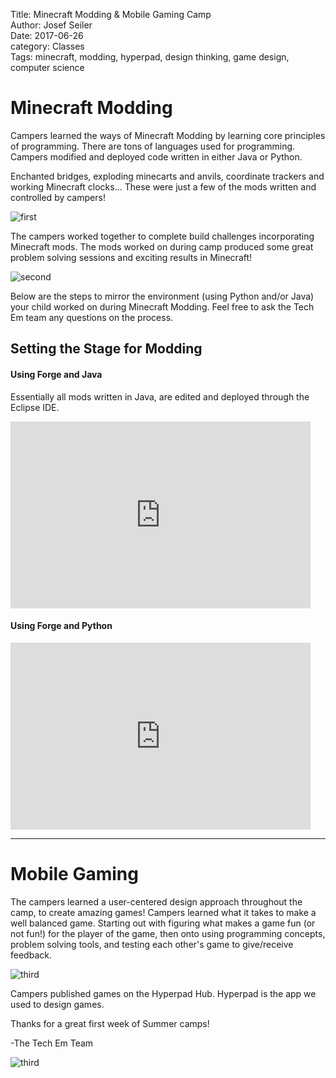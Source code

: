 Title: Minecraft Modding & Mobile Gaming Camp        
Author: Josef Seiler      
Date: 2017-06-26          
category: Classes  
Tags: minecraft, modding, hyperpad, design thinking, game design, computer science  

# Minecraft Modding  

Campers learned the ways of Minecraft Modding by learning core principles of programming. There are tons of languages used for programming. Campers modified and deployed code written in either Java or Python.  

Enchanted bridges, exploding minecarts and anvils, coordinate trackers and working Minecraft clocks... These were just a few of the mods written and controlled by campers!  

![first](images/summer_camps/modding/modding-python.jpg)  

The campers worked together to complete build challenges incorporating Minecraft mods. The mods worked on during camp produced some great problem solving sessions and exciting results in Minecraft!  

![second](images/summer_camps/modding/modding.jpg)  

Below are the steps to mirror the environment (using Python and/or Java) your child worked on during Minecraft Modding. Feel free to ask the Tech Em team any questions on the process.  

## Setting the Stage for Modding  

#### Using Forge and Java  

Essentially all mods written in Java, are edited and deployed through the Eclipse IDE.  

<iframe src="https://docs.google.com/presentation/d/19Z8Q7-M_X4YKn52Rlijwlv2zmWInVMudchGzFaxpHt0/embed?start=false&loop=false&delayms=3000" frameborder="0" width="480" height="299" allowfullscreen="true" mozallowfullscreen="true" webkitallowfullscreen="true"></iframe>  

#### Using Forge and Python  

<iframe src="https://docs.google.com/presentation/d/1-7Fdm66mEfuiEAsiZjE_lRD8oTRGe0oDRMhDMjUbSWk/embed?start=false&loop=false&delayms=3000" frameborder="0" width="480" height="299" allowfullscreen="true" mozallowfullscreen="true" webkitallowfullscreen="true"></iframe>  

***  

# Mobile Gaming  

The campers learned a user-centered design approach throughout the camp, to create amazing games! Campers learned what it takes to make a well balanced game. Starting out with figuring what makes a game fun (or not fun!) for the player of the game, then onto using programming concepts, problem solving tools, and testing each other's game to give/receive feedback.  

![third](images/summer_camps/mobile-gaming/gaming-letter.jpg)   

Campers published games on the Hyperpad Hub. Hyperpad is the app we used to design games.  

Thanks for a great first week of Summer camps!  

-The Tech Em Team  

![third](images/summer_camps/mobile-gaming/gaming-table.jpg)  
